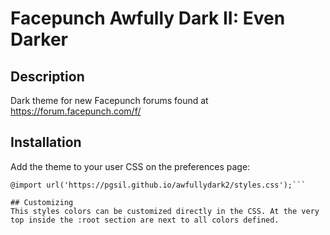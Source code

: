 # Facepunch Awfully Dark II: Even Darker
## Description
Dark theme for new Facepunch forums found at https://forum.facepunch.com/f/
## Installation

Add the theme to your user CSS on the preferences page:

```
@import url('https://pgsil.github.io/awfullydark2/styles.css');```

## Customizing
This styles colors can be customized directly in the CSS. At the very top inside the :root section are next to all colors defined.

